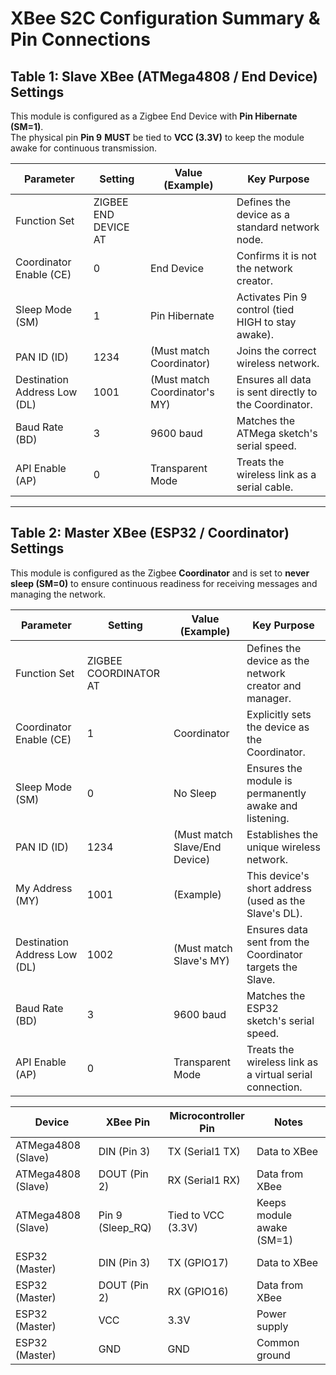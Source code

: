 # XBee S2C Configuration Summary & Pin Connections

## Table 1: Slave XBee (ATMega4808 / End Device) Settings
This module is configured as a Zigbee End Device with **Pin Hibernate (SM=1)**.  
The physical pin **Pin 9** **MUST** be tied to **VCC (3.3V)** to keep the module awake for continuous transmission.

| Parameter                 | Setting                 | Value (Example) | Key Purpose                                           |
|---------------------------|------------------------|----------------|------------------------------------------------------|
| Function Set              | ZIGBEE END DEVICE AT    |                | Defines the device as a standard network node.      |
| Coordinator Enable (CE)   | 0                      | End Device      | Confirms it is not the network creator.             |
| Sleep Mode (SM)           | 1                      | Pin Hibernate  | Activates Pin 9 control (tied HIGH to stay awake).  |
| PAN ID (ID)               | 1234                   | (Must match Coordinator) | Joins the correct wireless network.          |
| Destination Address Low (DL) | 1001               | (Must match Coordinator's MY) | Ensures all data is sent directly to the Coordinator. |
| Baud Rate (BD)            | 3                      | 9600 baud      | Matches the ATMega sketch's serial speed.          |
| API Enable (AP)           | 0                      | Transparent Mode | Treats the wireless link as a serial cable.       |

---

## Table 2: Master XBee (ESP32 / Coordinator) Settings
This module is configured as the Zigbee **Coordinator** and is set to **never sleep (SM=0)** to ensure continuous readiness for receiving messages and managing the network.

| Parameter                 | Setting                  | Value (Example) | Key Purpose                                           |
|---------------------------|-------------------------|----------------|------------------------------------------------------|
| Function Set              | ZIGBEE COORDINATOR AT    |                | Defines the device as the network creator and manager. |
| Coordinator Enable (CE)   | 1                       | Coordinator    | Explicitly sets the device as the Coordinator.      |
| Sleep Mode (SM)           | 0                       | No Sleep       | Ensures the module is permanently awake and listening. |
| PAN ID (ID)               | 1234                    | (Must match Slave/End Device) | Establishes the unique wireless network. |
| My Address (MY)           | 1001                    | (Example)      | This device's short address (used as the Slave's DL). |
| Destination Address Low (DL) | 1002                 | (Must match Slave's MY) | Ensures data sent from the Coordinator targets the Slave. |
| Baud Rate (BD)            | 3                       | 9600 baud      | Matches the ESP32 sketch's serial speed.          |
| API Enable (AP)           | 0                       | Transparent Mode | Treats the wireless link as a virtual serial connection. |



| Device             | XBee Pin         | Microcontroller Pin | Notes                     |
| ------------------ | ---------------- | ------------------- | ------------------------- |
| ATMega4808 (Slave) | DIN (Pin 3)      | TX (Serial1 TX)     | Data to XBee              |
| ATMega4808 (Slave) | DOUT (Pin 2)     | RX (Serial1 RX)     | Data from XBee            |
| ATMega4808 (Slave) | Pin 9 (Sleep_RQ) | Tied to VCC (3.3V)  | Keeps module awake (SM=1) |
| ESP32 (Master)     | DIN (Pin 3)      | TX (GPIO17)         | Data to XBee              |
| ESP32 (Master)     | DOUT (Pin 2)     | RX (GPIO16)         | Data from XBee            |
| ESP32 (Master)     | VCC              | 3.3V                | Power supply              |
| ESP32 (Master)     | GND              | GND                 | Common ground             |
